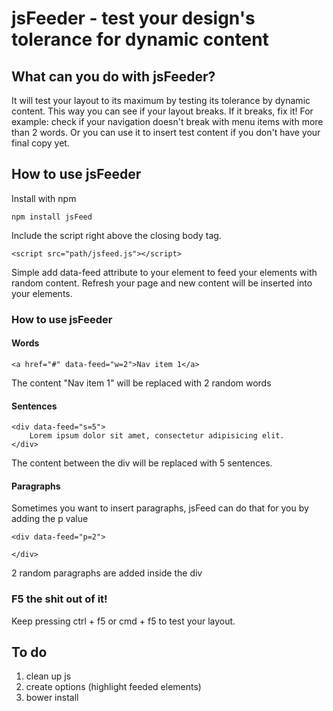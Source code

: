 
# jsFeeder - test your design's tolerance for dynamic content

## What can you do with jsFeeder?

It will test your layout to its maximum by testing its tolerance by dynamic content. This way you can see if your layout breaks. If it breaks, fix it! For example: check if your navigation doesn't break with menu items with more than 2 words. Or you can use it to insert test content if you don't have your final copy yet.

## How to use jsFeeder

Install with npm

```
npm install jsFeed
```

Include the script right above the closing body tag.

```
<script src="path/jsfeed.js"></script>
```


Simple add data-feed attribute to your element to feed your elements with random content.
Refresh your page and new content will be inserted into your elements.

### How to use jsFeeder

#### Words

```
<a href="#" data-feed="w=2">Nav item 1</a>
```

The content "Nav item 1" will be replaced with 2 random words

#### Sentences

```
<div data-feed="s=5">
    Lorem ipsum dolor sit amet, consectetur adipisicing elit.
</div>
```

The content between the div will be replaced with 5 sentences.

#### Paragraphs

Sometimes you want to insert paragraphs, jsFeed can do that for you by adding the p value

```
<div data-feed="p=2">
    
</div>
```

2 random paragraphs are added inside the div


### F5 the shit out of it!
Keep pressing ctrl + f5 or cmd + f5 to test your layout.



## To do
1. clean up js
2. create options (highlight feeded elements)
3. bower install
